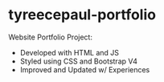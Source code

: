 # tyreecepaul-portfolio

Website Portfolio Project:

- Developed with HTML and JS
- Styled using CSS and Bootstrap V4
- Improved and Updated w/ Experiences
